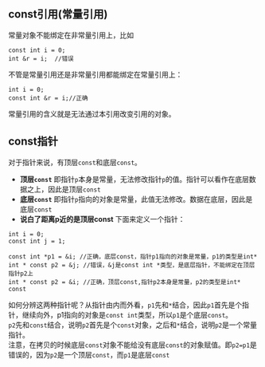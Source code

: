 ## const引用(常量引用)
常量对象不能绑定在非常量引用上，比如
```
const int i = 0;  
int &r = i;  //错误
```
不管是常量引用还是非常量引用都能绑定在常量引用上：
```
int i = 0;
const int &r = i;//正确
```
常量引用的含义就是无法通过本引用改变引用的对象。  

## const指针
对于指针来说，有顶层`const`和底层`const`。
+ **顶层`const`** 即指针`p`本身是常量，无法修改指针`p`的值。指针可以看作在底层数据之上，因此是顶层`const`
+ **底层`const`** 即指针`p`指向的对象是常量，此值无法修改。数据在底层，因此是底层`const`
+ **说白了距离p近的是顶层const**
下面来定义一个指针：
```
int i = 0;
const int j = 1;

const int *p1 = &i; //正确，底层const，指针p1指向的对象是常量，p1的类型是int*
int * const p2 = &j; //错误，&j是const int *类型，是底层指针，不能绑定在顶层指针p2上
int * const p2 = &i; //正确，顶层const,指针p2本身是常量，p2的类型是int* const
```
如何分辨这两种指针呢？从指针由内而外看，`p1`先和`*`结合，因此`p1`首先是个指针，继续向外，p1指向的对象是`const int`类型，所以`p1`是个底层`const`。  
`p2`先和`const`结合，说明`p2`首先是个`const`对象，之后和`*`结合，说明`p2`是一个常量指针。  
注意，在拷贝的时候底层`const`对象不能给没有底层`const`的对象赋值。即`p2=p1`是错误的，因为`p2`是一个顶层`const`，而`p1`是底层`const`



